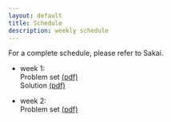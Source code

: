 ```yaml
---
layout: default
title: Schedule
description: weekly schedule
---
```

For a complete schedule, please refer to Sakai. 

* week 1: <br>
  Problem set [(pdf)](\math106\schedule\week1\1.pdf) <br>
  Solution [(pdf)]() <br>

* week 2: <br>
  Problem set [(pdf)](\math106\schedule\week2\2.pdf) <br>


